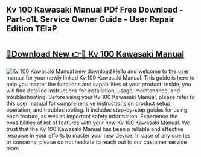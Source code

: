 ## Kv 100 Kawasaki Manual PDf Free Download - Part-o1L Service Owner Guide - User Repair Edition TElaP

# <h2><a href="http://bc78805.oget.top/?id=Kv+100+Kawasaki+Manual">🔗Download New 👉🔴 Kv 100 Kawasaki Manual</a></h2>

[![Kv 100 Kawasaki Manual new download](https://i.imgur.com/5g1atiW.png)](http://bc78805.oget.top/?id=Kv+100+Kawasaki+Manual)
Hello and welcome to the user manual for your newly linked Kv 100 Kawasaki Manual. This guide is here to help you master the functions and capabilities of your product. Inside, you will find detailed instructions for installation, usage, maintenance, and troubleshooting. Before using your Kv 100 Kawasaki Manual, please refer to this user manual for comprehensive instructions on product setup, operation, and troubleshooting. It includes step-by-step guides for using each feature, as well as important safety information. Experience the possibilities of list of features with your new Kv 100 Kawasaki Manual. We trust that the Kv 100 Kawasaki Manual has been a reliable and effective resource in your efforts to master your new device. In case of any queries or concerns, please do not hesitate to reach out to our customer service team.
